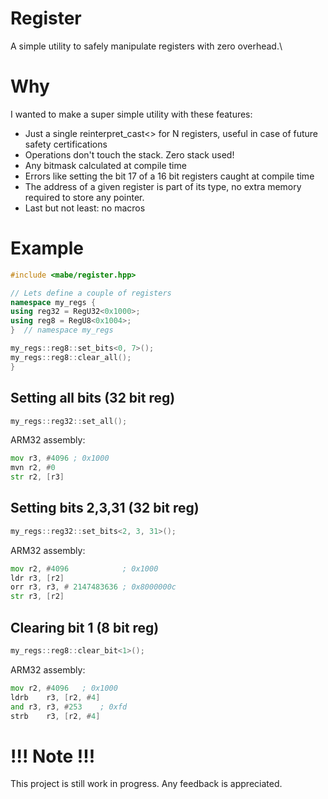 # Register

A simple utility to safely manipulate registers with zero overhead.\

# Why
I wanted to make a super simple utility with these features:

* Just a single reinterpret_cast<> for N registers, useful in case of future safety certifications
* Operations don't touch the stack. Zero stack used!
* Any bitmask calculated at compile time
* Errors like setting the bit 17 of a 16 bit registers caught at compile time
* The address of a given register is part of its type, no extra memory required to store any pointer.
* Last but not least: no macros

# Example

```cpp
#include <mabe/register.hpp>

// Lets define a couple of registers
namespace my_regs {
using reg32 = RegU32<0x1000>;
using reg8 = RegU8<0x1004>;
}  // namespace my_regs

my_regs::reg8::set_bits<0, 7>();
my_regs::reg8::clear_all();
}
```

## Setting all bits (32 bit reg)

```cpp
my_regs::reg32::set_all();
```

ARM32 assembly:

```asm
mov r3, #4096 ; 0x1000
mvn r2, #0
str r2, [r3]
```

## Setting bits 2,3,31 (32 bit reg)

```cpp
my_regs::reg32::set_bits<2, 3, 31>();
```

ARM32 assembly:

```asm
mov r2, #4096            ; 0x1000
ldr r3, [r2]
orr r3, r3, # 2147483636 ; 0x8000000c
str r3, [r2]
```

## Clearing bit 1 (8 bit reg)

```cpp
my_regs::reg8::clear_bit<1>();
```

ARM32 assembly:

```asm
mov	r2, #4096	; 0x1000
ldrb	r3, [r2, #4]
and	r3, r3, #253	; 0xfd
strb	r3, [r2, #4]
```

# !!! Note !!!

This project is still work in progress. Any feedback is appreciated.